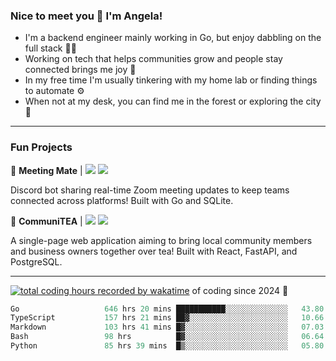 ### Nice to meet you 👋 I'm Angela!

- I'm a backend engineer mainly working in Go, but enjoy dabbling on the full stack 👩‍💻
- Working on tech that helps communities grow and people stay connected brings me joy 🤝
- In my free time I'm usually tinkering with my home lab or finding things to automate ⚙️
- When not at my desk, you can find me in the forest or exploring the city 🧋

---

### Fun Projects

👾 **Meeting Mate** | [![](https://img.shields.io/badge/Code-violet.svg?style=flat-square)](https://github.com/angelajfisher/meeting-mate) [![](https://img.shields.io/badge/Site-violet.svg?style=flat-square)](https://angelajfisher.com/projects/meeting-mate)

Discord bot sharing real-time Zoom meeting updates to keep teams connected across platforms! Built with Go and SQLite.

🍵 **CommuniTEA** | [![](https://img.shields.io/badge/Code-green.svg?style=flat-square)](https://gitlab.com/angelajfisher/communiTEA) [![](https://img.shields.io/badge/Demo-green.svg?style=flat-square)](https://angelajfisher.gitlab.io/communiTEA/)

A single-page web application aiming to bring local community members and business owners together over tea!  Built with React, FastAPI, and PostgreSQL.

---

<a href="https://wakatime.com/@018c1e94-8745-411f-aea1-f33be044d952"><img src="https://wakatime.com/badge/user/018c1e94-8745-411f-aea1-f33be044d952.svg?style=flat-square" alt="total coding hours recorded by wakatime" /></a> of coding since 2024 🌊<br>
<!--START_SECTION:waka-->

```go
Go                   646 hrs 20 mins ███████████░░░░░░░░░░░░░░   43.80 %
TypeScript           157 hrs 21 mins ██▓░░░░░░░░░░░░░░░░░░░░░░   10.66 %
Markdown             103 hrs 41 mins █▓░░░░░░░░░░░░░░░░░░░░░░░   07.03 %
Bash                 98 hrs          █▓░░░░░░░░░░░░░░░░░░░░░░░   06.64 %
Python               85 hrs 39 mins  █▒░░░░░░░░░░░░░░░░░░░░░░░   05.80 %
```

<!--END_SECTION:waka--> 
